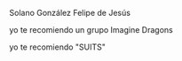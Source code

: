 Solano González Felipe de Jesús

yo te recomiendo un grupo Imagine Dragons

yo te recomiendo "SUITS"